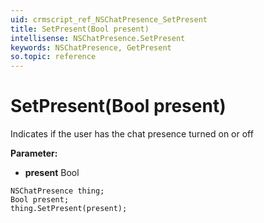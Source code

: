 ```yaml
---
uid: crmscript_ref_NSChatPresence_SetPresent
title: SetPresent(Bool present)
intellisense: NSChatPresence.SetPresent
keywords: NSChatPresence, GetPresent
so.topic: reference
---
```


# SetPresent(Bool present)

Indicates if the user has the chat presence turned on or off

**Parameter:** 
 - **present** Bool

```crmscript
NSChatPresence thing;
Bool present;
thing.SetPresent(present);
```

